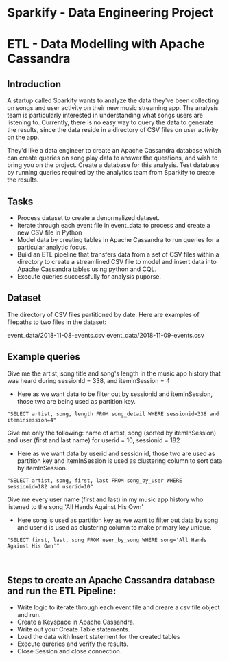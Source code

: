 # Sparkify - Data Engineering Project

#  ETL - Data Modelling with Apache Cassandra

## Introduction
A startup called Sparkify wants to analyze the data they've been collecting on songs and user activity on their new music streaming app. The analysis team is particularly interested in understanding what songs users are listening to. Currently, there is no easy way to query the data to generate the results, since the data reside in a directory of CSV files on user activity on the app.

They'd like a data engineer to create an Apache Cassandra database which can create queries on song play data to answer the questions, and wish to bring you on the project. Create a database for this analysis. Test database by running queries required by the analytics team from Sparkify to create the results.

## Tasks
- Process dataset to create a denormalized dataset. 
- Iterate through each event file in event_data to process and create a new CSV file in Python
- Model data by creating tables in Apache Cassandra to run queries for a particular analytic focus.
- Build an ETL pipeline that transfers data from a set of CSV files within a directory to create a streamlined CSV file to model and insert data into Apache Cassandra tables using python and CQL.
- Execute queries successfully for analysis puporse.

## Dataset
The directory of CSV files partitioned by date. Here are examples of filepaths to two files in the dataset:

event_data/2018-11-08-events.csv
event_data/2018-11-09-events.csv


## Example queries

Give me the artist, song title and song's length in the music app history that was heard during sessionId = 338, and itemInSession = 4
* Here as we want data to be filter out by sessionid and itemInSession, those two are being used as partition key.

`"SELECT artist, song, length FROM song_detail WHERE sessionid=338 and iteminsession=4"`

Give me only the following: name of artist, song (sorted by itemInSession) and user (first and last name) for userid = 10, sessionid = 182
* Here as we want data by userid and session id, those two are used as partition key and itemInSession is used as clustering column to sort data by itemInSession.

`"SELECT artist, song, first, last FROM song_by_user WHERE sessionid=182 and userid=10"`

Give me every user name (first and last) in my music app history who listened to the song 'All Hands Against His Own'
* Here song is used as partition key as we want to filter out data by song and userid is used as clustering column to make primary key unique.

 `"SELECT first, last, song FROM user_by_song WHERE song='All Hands Against His Own'"`

<br>

## Steps to create an Apache Cassandra database and run the ETL Pipeline:


* Write logic to iterate through each event file and creare a csv file object and run.
* Create a Keyspace in Apache Cassandra.
* Write out your Create Table statements.
* Load the data with Insert statement for the created tables
* Execute qureries and verify the results.
* Close Session and close connection.
